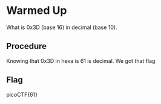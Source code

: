 # Warmed Up

What is 0x3D (base 16) in decimal (base 10).

## Procedure

 Knowing that 0x3D in hexa is 61 is decimal. We got that flag

## Flag

picoCTF{61}
